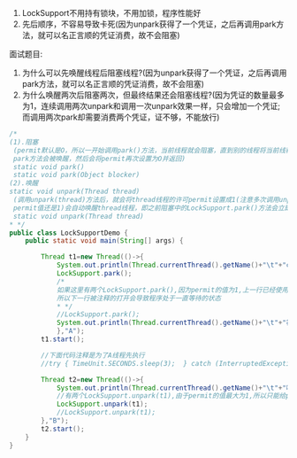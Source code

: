 1. LockSupport不用持有锁块，不用加锁，程序性能好
2. 先后顺序，不容易导致卡死(因为unpark获得了一个凭证，之后再调用park方法，就可以名正言顺的凭证消费，故不会阻塞)



面试题目:

1. 为什么可以先唤醒线程后阻塞线程?(因为unpark获得了一个凭证，之后再调用park方法，就可以名正言顺的凭证消费，故不会阻塞)
2. 为什么唤醒两次后阻塞两次，但最终结果还会阻塞线程?(因为凭证的数量最多为1，连续调用两次unpark和调用一次unpark效果一样，只会增加一个凭证;而调用两次park却需要消费两个凭证，证不够，不能放行)



```java
/*
(1).阻塞
 (permit默认是O，所以一开始调用park()方法，当前线程就会阻塞，直到别的线程将当前线程的permit设置为1时,
 park方法会被唤醒，然后会将permit再次设置为O并返回)
 static void park()
 static void park(Object blocker)
(2).唤醒
static void unpark(Thread thread)
 (调用unpark(thread)方法后，就会将thread线程的许可permit设置成1(注意多次调用unpark方法，不会累加，
 permit值还是1)会自动唤醒thread线程，即之前阻塞中的LockSupport.park()方法会立即返回)
 static void unpark(Thread thread)
* */
public class LockSupportDemo {
    public static void main(String[] args) {

        Thread t1=new Thread(()->{
            System.out.println(Thread.currentThread().getName()+"\t"+"coming....");
            LockSupport.park();
            /*
            如果这里有两个LockSupport.park(),因为permit的值为1,上一行已经使用了permit
            所以下一行被注释的打开会导致程序处于一直等待的状态
            * */
            //LockSupport.park();
            System.out.println(Thread.currentThread().getName()+"\t"+"被B唤醒了");
            },"A");
        t1.start();

        //下面代码注释是为了A线程先执行
        //try { TimeUnit.SECONDS.sleep(3);  } catch (InterruptedException e) {e.printStackTrace();}

        Thread t2=new Thread(()->{
            System.out.println(Thread.currentThread().getName()+"\t"+"唤醒A线程");
            //有两个LockSupport.unpark(t1),由于permit的值最大为1,所以只能给park一个通行证
            LockSupport.unpark(t1);
            //LockSupport.unpark(t1);
        },"B");
        t2.start();
    }
}

```

